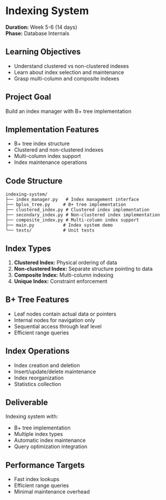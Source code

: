 # Indexing System

**Duration:** Week 5-6 (14 days)  
**Phase:** Database Internals

## Learning Objectives
- Understand clustered vs non-clustered indexes
- Learn about index selection and maintenance
- Grasp multi-column and composite indexes

## Project Goal
Build an index manager with B+ tree implementation

## Implementation Features
- B+ tree index structure
- Clustered and non-clustered indexes
- Multi-column index support
- Index maintenance operations

## Code Structure
```
indexing-system/
├── index_manager.py   # Index management interface
├── bplus_tree.py     # B+ tree implementation
├── clustered_index.py # Clustered index implementation
├── secondary_index.py # Non-clustered index implementation
├── composite_index.py # Multi-column index support
├── main.py           # Index system demo
└── tests/            # Unit tests
```

## Index Types
1. **Clustered Index:** Physical ordering of data
2. **Non-clustered Index:** Separate structure pointing to data
3. **Composite Index:** Multi-column indexing
4. **Unique Index:** Constraint enforcement

## B+ Tree Features
- Leaf nodes contain actual data or pointers
- Internal nodes for navigation only
- Sequential access through leaf level
- Efficient range queries

## Index Operations
- Index creation and deletion
- Insert/update/delete maintenance
- Index reorganization
- Statistics collection

## Deliverable
Indexing system with:
- B+ tree implementation
- Multiple index types
- Automatic index maintenance
- Query optimization integration

## Performance Targets
- Fast index lookups
- Efficient range queries
- Minimal maintenance overhead